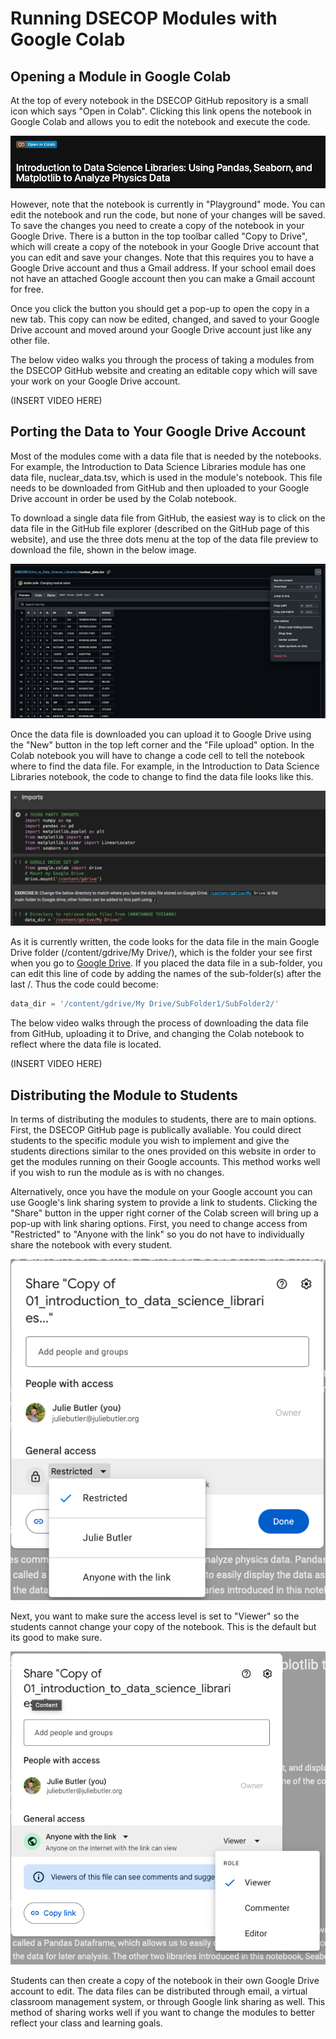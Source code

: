 # Running DSECOP Modules with Google Colab

## Opening a Module in Google Colab
At the top of every notebook in the DSECOP GitHub repository is a small icon which says "Open in Colab". Clicking this link opens the notebook in Google Colab and allows you to edit the notebook and execute the code.

![Colab Symbol](https://github.com/butler-julie/TheProfessorsModule/blob/main/Colab%20symbol.png?raw=true)

However, note that the notebook is currently in "Playground" mode. You can edit the notebook and run the code, but none of your changes will be saved. To save the changes you need to create a copy of the notebook in your Google Drive. There is a button in the top toolbar called "Copy to Drive", which will create a copy of the  notebook in your Google Drive account that you can edit and save your changes. Note that this requires you to have a Google Drive account and thus a Gmail address. If your school email does not have an attached Google account then you can make a Gmail account for free.

Once you click the button you should get a pop-up to open the copy in a new tab. This copy can now be edited, changed, and saved to your Google Drive account and moved around your Google Drive account just like any other file.

The below video walks you through the process of taking a modules from the DSECOP GitHub website and creating an editable copy which will save your work on your Google Drive account.

(INSERT VIDEO HERE)

## Porting the Data to Your Google Drive Account

Most of the modules come with a data file that is needed by the notebooks. For example, the Introduction to Data Science Libraries module has one data file, nuclear_data.tsv, which is used in the module's notebook. This file needs to be downloaded from GitHub and then uploaded to your Google Drive account in order be used by the Colab notebook.

To download a single data file from GitHub, the easiest way is to click on the data file in the GitHub file explorer (described on the GitHub page of this website), and use the three dots menu at the top of the data file preview to download the file, shown in the below image.

![Download Data File](https://github.com/butler-julie/TheProfessorsModule/blob/main/DownloadDataFile.png?raw=true)

Once the data file is downloaded you can upload it to Google Drive using the "New" button in the top left corner and the "File upload" option. In the Colab notebook you will have to change a code cell to tell the notebook where to find the data file. For example, in the Introduction to Data Science Libraries notebook, the code to change to find the data file looks like this.

![Data File Location](https://github.com/butler-julie/TheProfessorsModule/blob/main/ColabImports.png?raw=true)

As it is currently written, the code looks for the data file in the main Google Drive folder (/content/gdrive/My Drive/), which is the folder your see first when you go to [Google Drive](https://drive.google.com/drive/u/0/my-drive). If you placed the data file in a sub-folder, you can edit this line of code by adding the names of the sub-folder(s) after the last /. Thus the code could become:

```python
data_dir = '/content/gdrive/My Drive/SubFolder1/SubFolder2/'
```

The below video walks through the process of downloading the data file from GitHub, uploading it to Drive, and changing the Colab notebook to reflect where the data file is located.

(INSERT VIDEO HERE)

## Distributing the Module to Students

In terms of distributing the modules to students, there are to main options. First, the DSECOP GitHub page is publically avaliable. You could direct students to the specific module you wish to implement and give the students directions similar to the ones provided on this website in order to get the modules running on their Google accounts. This method works well if you wish to run the module as is with no changes. 

Alternatively, once you have the module on your Google account you can use Google's link sharing system to provide a link to students. Clicking the "Share" button in the upper right corner of the Colab screen will bring up a pop-up with link sharing options. First, you need to change access from "Restricted" to "Anyone with the link" so you do not have to individually share the notebook with every student.

![Colab Share Menu 1](https://github.com/butler-julie/TheProfessorsModule/blob/main/Google%20Share%201.png?raw=true)

Next, you want to make sure the access level is set to "Viewer" so the students cannot change your copy of the notebook. This is the default but its good to make sure.

![Colab Share Menu 2](https://github.com/butler-julie/TheProfessorsModule/blob/main/Google%20Share%202.png?raw=true)

Students can then create a copy of the notebook in their own Google Drive account to edit. The data files can be distributed through email, a virtual classroom management system, or through Google link sharing as well. This method of sharing works well if you want to change the modules to better reflect your class and learning goals.